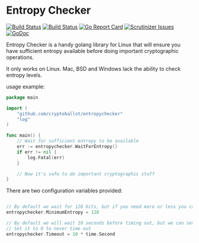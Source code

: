 Entropy Checker
===============
[![Build Status](https://scrutinizer-ci.com/g/cryptoballot/entropychecker/badges/build.png?b=master)](https://scrutinizer-ci.com/g/cryptoballot/entropychecker/build-status/master)
[![Build Status](https://travis-ci.org/cryptoballot/entropychecker.svg?branch=master)](https://travis-ci.org/cryptoballot/entropychecker)
[![Go Report Card](https://goreportcard.com/badge/github.com/cryptoballot/entropychecker)](https://goreportcard.com/report/github.com/cryptoballot/entropychecker)
[![Scrutinizer Issues](https://img.shields.io/badge/Scrutinizer-Issues-blue.svg)](https://scrutinizer-ci.com/g/cryptoballot/entropychecker/issues)
[![GoDoc](https://godoc.org/github.com/cryptoballot/entropychecker?status.svg)](https://godoc.org/github.com/cryptoballot/entropychecker)


Entropy Checker is a handy golang library for Linux that will ensure you have sufficient entropy available before doing important cryptographic operations.

It only works on Linux. Mac, BSD and Windows lack the ability to check entropy levels.

usage example:

```go
package main

import (
	"github.com/cryptoballot/entropychecker"
	"log"
)

func main() {
	// Wait for sufficient entropy to be available
	err := entropychecker.WaitForEntropy()
	if err != nil {
		log.Fatal(err)
	}

	// Now it's safe to do important cryptographic stuff
}
```

There are two configuration variables provided:

```go

// By default we wait for 128 bits, but if you need more or less you can change it here
entropychecker.MinimumEntropy = 128

// By default we will wait 10 seconds before timing out, but we can set it differently.
// Set it to 0 to never time out
entropychecker.Timeout = 10 * time.Second
```
